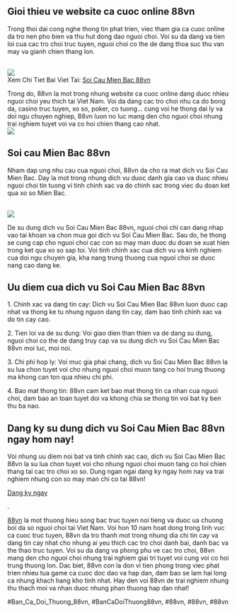 <div class="image">

</div><h2>Gioi thieu ve website ca cuoc online 88vn</h2><p>Trong thoi dai cong nghe thong tin phat trien, viec tham gia ca cuoc online da tro nen pho bien va thu hut dong dao nguoi choi. Voi su da dang va tien loi cua cac tro choi truc tuyen, nguoi choi co the de dang thoa suc thu van may va gianh chien thang lon.</p><br><img src="https://88vn.mba/wp-content/uploads/2025/02/soi-cau-mien-trung.webp"></br>
Xem Chi Tiet Bai Viet Tai: <a href="https://88vn.mba/soi-cau-mien-bac/">Soi Cau Mien Bac 88vn</a><p>Trong do, 88vn la mot trong nhung website ca cuoc online dang duoc nhieu nguoi choi yeu thich tai Viet Nam. Voi da dang cac tro choi nhu ca do bong da, casino truc tuyen, xo so, poker, co tuong... cung voi he thong dai ly va doi ngu chuyen nghiep, 88vn luon no luc mang den cho nguoi choi nhung trai nghiem tuyet voi va co hoi chien thang cao nhat.<br><img src="https://88vn.mba/wp-content/uploads/2025/02/soi-cau-mien-bac-3.webp"></br><h2>Soi cau Mien Bac 88vn</h2><p>Nham dap ung nhu cau cua nguoi choi, 88vn da cho ra mat dich vu Soi Cau Mien Bac. Day la mot trong nhung dich vu duoc danh gia cao va duoc nhieu nguoi choi tin tuong vi tinh chinh xac va do chinh xac trong viec du doan ket qua xo so Mien Bac.</p><br><img src="https://88vn.mba/wp-content/uploads/2025/02/soi-cau-mien-nam.webp"></br><p>De su dung dich vu Soi Cau Mien Bac 88vn, nguoi choi chi can dang nhap vao tai khoan va chon mua goi dich vu Soi Cau Mien Bac. Sau do, he thong se cung cap cho nguoi choi cac con so may man duoc du doan se xuat hien trong ket qua xo so sap toi. Voi tinh chinh xac cua dich vu va kinh nghiem cua doi ngu chuyen gia, kha nang trung thuong cua nguoi choi se duoc nang cao dang ke.<h2>Uu diem cua dich vu Soi Cau Mien Bac 88vn</h2><p>1. Chinh xac va dang tin cay: Dich vu Soi Cau Mien Bac 88vn luon duoc cap nhat va thong ke tu nhung nguon dang tin cay, dam bao tinh chinh xac va do tin cay cao.</p><p>2. Tien loi va de su dung: Voi giao dien than thien va de dang su dung, nguoi choi co the de dang truy cap va su dung dich vu Soi Cau Mien Bac 88vn moi luc, moi noi.<p>3. Chi phi hop ly: Voi muc gia phai chang, dich vu Soi Cau Mien Bac 88vn la su lua chon tuyet voi cho nhung nguoi choi muon tang co hoi trung thuong ma khong can ton qua nhieu chi phi.</p><p>4. Bao mat thong tin: 88vn cam ket bao mat thong tin ca nhan cua nguoi choi, dam bao an toan tuyet doi va khong chia se thong tin voi bat ky ben thu ba nao.</p><div class="image">

</div><h2>Dang ky su dung dich vu Soi Cau Mien Bac 88vn ngay hom nay!</h2><p>Voi nhung uu diem noi bat va tinh chinh xac cao, dich vu Soi Cau Mien Bac 88vn la su lua chon tuyet voi cho nhung nguoi choi muon tang co hoi chien thang tai cac tro choi xo so. Dung ngan ngai dang ky ngay hom nay va trai nghiem nhung con so may man chi co tai 88vn!</p><a class="button" href="#">Dang ky ngay</a><p>.

<a href="https://88vn.mba/">88vn</a> la mot thuong hieu song bac truc tuyen noi tieng va duoc ua chuong boi da so nguoi choi tai Viet Nam. Voi hon 10 nam hoat dong trong linh vuc ca cuoc truc tuyen, 88vn da tro thanh mot trong nhung dia chi tin cay va dang tin cay nhat cho nhung ai yeu thich cac tro choi danh bai, danh bac va the thao truc tuyen. Voi su da dang va phong phu ve cac tro choi, 88vn mang den cho nguoi choi nhung trai nghiem giai tri tuyet voi cung voi co hoi trung thuong lon. Dac biet, 88vn con la don vi tien phong trong viec phat trien nhieu tua game ca cuoc doc dao va hap dan, dam bao se lam hai long ca nhung khach hang kho tinh nhat. Hay den voi 88vn de trai nghiem nhung thu thach moi va nhan duoc nhung phan thuong hap dan nhat!</p>
#Ban_Ca_Doi_Thuong_88vn, #BanCaDoiThuong88vn, #88vn, #88vn, #88vn
